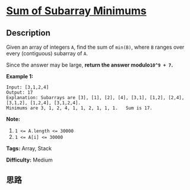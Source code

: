 # [Sum of Subarray Minimums][title]

## Description

Given an array of integers `A`, find the sum of `min(B)`, where `B` ranges
over every (contiguous) subarray of `A`.

Since the answer may be large, **return the answer modulo`10^9 + 7`.**



**Example 1:**
            Input: [3,1,2,4]    Output: 17    Explanation: Subarrays are [3], [1], [2], [4], [3,1], [1,2], [2,4], [3,1,2], [1,2,4], [3,1,2,4].     Minimums are 3, 1, 2, 4, 1, 1, 2, 1, 1, 1.   Sum is 17.



**Note:**

  1. `1 <= A.length <= 30000`
  2. `1 <= A[i] <= 30000`




**Tags:** Array, Stack

**Difficulty:** Medium

## 思路

[title]: https://leetcode.com/problems/sum-of-subarray-minimums
